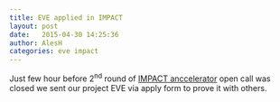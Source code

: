 ```yaml
---
title: EVE applied in IMPACT
layout: post
date:   2015-04-30 14:25:36
author: AlesH
categories: eve impact
---
```


Just few hour before 2<sup>nd</sup> round of [IMPACT anccelerator](http://www.impact-accelerator.com/)
open call was closed we sent our project EVE via apply form to prove it with others.